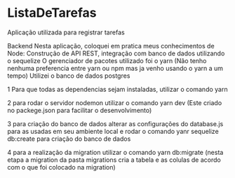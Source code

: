 # ListaDeTarefas
 Aplicação utilizada para registrar tarefas
 
 Backend
 Nesta aplicação, coloquei em pratica meus conhecimentos de Node: Construção de API REST, integração com banco de dados utilizando o sequelize
 O gerenciador de pacotes utilizado foi o yarn (Não tenho nenhuma preferencia entre yarn ou npm mas ja venho usando o yarn a um tempo)
 Utilizei o banco de dados postgres
 
1 Para que todas as dependencias sejam instaladas, utilizar o comando yarn

2 para rodar o servidor nodemon utilizar o comando yarn dev (Este criado no packege.json para facilitar o desenvolvimento)

3 para criação do banco de dados alterar as configurações do database.js para as usadas em seu ambiente local e rodar o comando yanr sequelize db:create para criação do banco de dados

4 para a realização da migration utilizar o comando yarn db:migrate (nesta etapa a migration da pasta migrations cria a tabela
 e as colulas de acordo com o que foi colocado  na migration)
